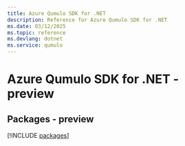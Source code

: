 ```yaml
---
title: Azure Qumulo SDK for .NET
description: Reference for Azure Qumulo SDK for .NET
ms.date: 03/12/2025
ms.topic: reference
ms.devlang: dotnet
ms.service: qumulo
---
```

# Azure Qumulo SDK for .NET - preview
## Packages - preview
[!INCLUDE [packages](qumulo-index.md)]